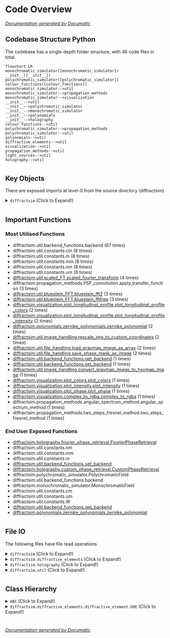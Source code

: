 # Code Overview

[_Documentation generated by Documatic_](https://www.documatic.com)

<!---Documatic-section-Codebase Structure Python-start--->
## Codebase Structure Python

The codebase has a single-depth folder structure,
                with 46 code files in total.

<!---Documatic-block-system_architecture-start--->
```mermaid
flowchart LR
monochromatic_simulator([monochromatic_simulator])
__init__([__init__])
polychromatic_simulator([polychromatic_simulator])
colour_functions([colour_functions])
monochromatic_simulator-->util
monochromatic_simulator-->propagation_methods
monochromatic_simulator-->visualization
__init__-->util
__init__-->polychromatic_simulator
__init__-->monochromatic_simulator
__init__-->polynomials
__init__-->holography
colour_functions-->util
polychromatic_simulator-->propagation_methods
polychromatic_simulator-->util
polynomials-->util
diffractive_elements-->util
visualization-->util
propagation_methods-->util
light_sources-->util
holography-->util
```
<!---Documatic-block-system_architecture-end--->

# #
<!---Documatic-section-Codebase Structure Python-end--->

<!---Documatic-section-Key Objects-start--->
## Key Objects

There are exposed imports at level-0
from the source directory (diffractsim)

<!---Documatic-block-diffractsim-start--->
<details>
	<summary><code>diffractsim</code> (Click to Expand!)</summary>

* `diffractsim.holography.custom_phase_retrieval.CustomPhaseRetrieval`
* `diffractsim.holography.fourier_phase_retrieval.FourierPhaseRetrieval`
* `diffractsim.monochromatic_simulator.MonochromaticField`
* `diffractsim.polychromatic_simulator.PolychromaticField`
* `diffractsim.polynomials.zernike_polynomials.zernike_polynomial`
* `diffractsim.util.backend_functions.backend`
* `diffractsim.util.backend_functions.get_backend`
* `diffractsim.util.backend_functions.set_backend`
* `diffractsim.util.constants.W`
* `diffractsim.util.constants.cm`
* `diffractsim.util.constants.m`
* `diffractsim.util.constants.mm`
* `diffractsim.util.constants.nm`
* `diffractsim.util.constants.um`
</details>
<!---Documatic-block-diffractsim-end--->

# #
<!---Documatic-section-Key Objects-end--->

<!---Documatic-section-Important Functions-start--->
## Important Functions

<!---Documatic-block-important_funcs-start--->
<!---Documatic-block-most_used_funcs-start--->
### Most Utilised Functions

* diffractsim.util.backend_functions.backend (67 times)
* diffractsim.util.constants.cm (8 times)
* diffractsim.util.constants.m (8 times)
* diffractsim.util.constants.mm (8 times)
* diffractsim.util.constants.nm (8 times)
* diffractsim.util.constants.um (8 times)
* [diffractsim.util.scaled_FT.scaled_fourier_transform](8-diffractsim_util.md#diffractsim.util.scaled_FT.scaled_fourier_transform) (4 times)
* diffractsim.propagation_methods.PSF_convolution.apply_transfer_function (3 times)
* [diffractsim.util.bluestein_FFT.bluestein_fft2](8-diffractsim_util.md#diffractsim.util.bluestein_FFT.bluestein_fft2) (3 times)
* [diffractsim.util.bluestein_FFT.bluestein_fftfreq](8-diffractsim_util.md#diffractsim.util.bluestein_FFT.bluestein_fftfreq) (3 times)
* [diffractsim.visualization.plot_longitudinal_profile.plot_longitudinal_profile_colors](6-diffractsim_visualization.md#diffractsim.visualization.plot_longitudinal_profile.plot_longitudinal_profile_colors) (2 times)
* [diffractsim.visualization.plot_longitudinal_profile.plot_longitudinal_profile_intensity](6-diffractsim_visualization.md#diffractsim.visualization.plot_longitudinal_profile.plot_longitudinal_profile_intensity) (2 times)
* [diffractsim.polynomials.zernike_polynomials.zernike_polynomial](5-diffractsim_polynomials.md#diffractsim.polynomials.zernike_polynomials.zernike_polynomial) (2 times)
* [diffractsim.util.image_handling.rescale_img_to_custom_coordinates](8-diffractsim_util.md#diffractsim.util.image_handling.rescale_img_to_custom_coordinates) (2 times)
* [diffractsim.util.file_handling.load_graymap_image_as_array](8-diffractsim_util.md#diffractsim.util.file_handling.load_graymap_image_as_array) (2 times)
* [diffractsim.util.file_handling.save_phase_mask_as_image](8-diffractsim_util.md#diffractsim.util.file_handling.save_phase_mask_as_image) (2 times)
* [diffractsim.util.backend_functions.get_backend](8-diffractsim_util.md#diffractsim.util.backend_functions.get_backend) (1 times)
* [diffractsim.util.backend_functions.set_backend](8-diffractsim_util.md#diffractsim.util.backend_functions.set_backend) (1 times)
* [diffractsim.util.image_handling.convert_graymap_image_to_hsvmap_image](8-diffractsim_util.md#diffractsim.util.image_handling.convert_graymap_image_to_hsvmap_image) (1 times)
* [diffractsim.visualization.plot_colors.plot_colors](6-diffractsim_visualization.md#diffractsim.visualization.plot_colors.plot_colors) (1 times)
* [diffractsim.visualization.plot_intensity.plot_intensity](6-diffractsim_visualization.md#diffractsim.visualization.plot_intensity.plot_intensity) (1 times)
* [diffractsim.visualization.plot_phase.plot_phase](6-diffractsim_visualization.md#diffractsim.visualization.plot_phase.plot_phase) (1 times)
* [diffractsim.visualization.complex_to_rgba.complex_to_rgba](6-diffractsim_visualization.md#diffractsim.visualization.complex_to_rgba.complex_to_rgba) (1 times)
* diffractsim.propagation_methods.angular_spectrum_method.angular_spectrum_method (1 times)
* diffractsim.propagation_methods.two_steps_fresnel_method.two_steps_fresnel_method (1 times)
<!---Documatic-block-most_used_funcs-end--->

<!---Documatic-block-end_user_funcs-start--->
### End User Exposed Functions

* [diffractsim.holography.fourier_phase_retrieval.FourierPhaseRetrieval](9-diffractsim_holography.md#diffractsim.holography.fourier_phase_retrieval.FourierPhaseRetrieval)
* diffractsim.util.constants.nm
* diffractsim.util.constants.mm
* diffractsim.util.constants.m
* [diffractsim.util.backend_functions.set_backend](8-diffractsim_util.md#diffractsim.util.backend_functions.set_backend)
* [diffractsim.holography.custom_phase_retrieval.CustomPhaseRetrieval](9-diffractsim_holography.md#diffractsim.holography.custom_phase_retrieval.CustomPhaseRetrieval)
* diffractsim.polychromatic_simulator.PolychromaticField
* diffractsim.util.backend_functions.backend
* diffractsim.monochromatic_simulator.MonochromaticField
* diffractsim.util.constants.cm
* diffractsim.util.constants.um
* diffractsim.util.constants.W
* [diffractsim.util.backend_functions.get_backend](8-diffractsim_util.md#diffractsim.util.backend_functions.get_backend)
* [diffractsim.polynomials.zernike_polynomials.zernike_polynomial](5-diffractsim_polynomials.md#diffractsim.polynomials.zernike_polynomials.zernike_polynomial)
<!---Documatic-block-end_user_funcs-end--->
<!---Documatic-block-important_funcs-end--->

# #
<!---Documatic-section-Important Functions-end--->

<!---Documatic-section-File IO-start--->
## File IO

<!---Documatic-block-file_io-start--->
The following files have file read operations

<!---Documatic-block-diffractsim-start--->
<details>
	<summary><code>diffractsim</code> (Click to Expand!)</summary>

* diffractsim.colour_functions
</details>
<!---Documatic-block-diffractsim-end--->

<!---Documatic-block-diffractsim.diffractive_elements-start--->
<details>
	<summary><code>diffractsim.diffractive_elements</code> (Click to Expand!)</summary>

* diffractsim.diffractive_elements.aperture_from_image
</details>
<!---Documatic-block-diffractsim.diffractive_elements-end--->

<!---Documatic-block-diffractsim.holography-start--->
<details>
	<summary><code>diffractsim.holography</code> (Click to Expand!)</summary>

* diffractsim.holography.custom_phase_retrieval
</details>
<!---Documatic-block-diffractsim.holography-end--->

<!---Documatic-block-diffractsim.util-start--->
<details>
	<summary><code>diffractsim.util</code> (Click to Expand!)</summary>

* diffractsim.util.file_handling
</details>
<!---Documatic-block-diffractsim.util-end--->
<!---Documatic-block-file_io-end--->

# #
<!---Documatic-section-File IO-end--->

<!---Documatic-section-Class Hierarchy-start--->
## Class Hierarchy

<!---Documatic-block-ABC-start--->
<details>
	<summary><code>ABC</code> (Click to Expand!)</summary>

* diffractsim.diffractive_elements.diffractive_element.DOE
</details>
<!---Documatic-block-ABC-end--->

<!---Documatic-block-diffractsim.diffractive_elements.diffractive_element.DOE-start--->
<details>
	<summary><code>diffractsim.diffractive_elements.diffractive_element.DOE</code> (Click to Expand!)</summary>

* diffractsim.diffractive_elements.axicon.Axicon
* diffractsim.diffractive_elements.circular_aperture.CircularAperture
* diffractsim.diffractive_elements.diffractive_element.DOE_mix
* diffractsim.diffractive_elements.fresnel_zone_plate.BinaryFZP
* diffractsim.diffractive_elements.fresnel_zone_plate.FZP
* diffractsim.diffractive_elements.grating.BinaryGrating
* diffractsim.diffractive_elements.grating.PhaseGrating
* diffractsim.diffractive_elements.hexagonal_aperture.HexagonalAperture
* diffractsim.diffractive_elements.lens.Lens
* diffractsim.diffractive_elements.rectangular_slit.RectangularSlit
</details>
<!---Documatic-block-diffractsim.diffractive_elements.diffractive_element.DOE-end--->

# #
<!---Documatic-section-Class Hierarchy-end--->

[_Documentation generated by Documatic_](https://www.documatic.com)